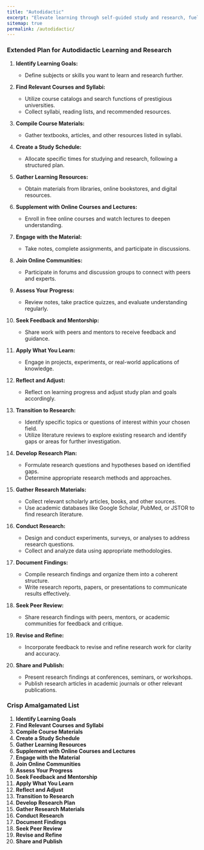 ```yaml
---
title: "Autodidactic"
excerpt: "Elevate learning through self-guided study and research, fueled by prestigious resources and rigorous inquiry."
sitemap: true
permalink: /autodidactic/
---
```


### Extended Plan for Autodidactic Learning and Research

1. **Identify Learning Goals:**
   - Define subjects or skills you want to learn and research further.

2. **Find Relevant Courses and Syllabi:**
   - Utilize course catalogs and search functions of prestigious universities.
   - Collect syllabi, reading lists, and recommended resources.

3. **Compile Course Materials:**
   - Gather textbooks, articles, and other resources listed in syllabi.

4. **Create a Study Schedule:**
   - Allocate specific times for studying and research, following a structured plan.

5. **Gather Learning Resources:**
   - Obtain materials from libraries, online bookstores, and digital resources.

6. **Supplement with Online Courses and Lectures:**
   - Enroll in free online courses and watch lectures to deepen understanding.

7. **Engage with the Material:**
   - Take notes, complete assignments, and participate in discussions.

8. **Join Online Communities:**
   - Participate in forums and discussion groups to connect with peers and experts.

9. **Assess Your Progress:**
   - Review notes, take practice quizzes, and evaluate understanding regularly.

10. **Seek Feedback and Mentorship:**
    - Share work with peers and mentors to receive feedback and guidance.

11. **Apply What You Learn:**
    - Engage in projects, experiments, or real-world applications of knowledge.

12. **Reflect and Adjust:**
    - Reflect on learning progress and adjust study plan and goals accordingly.

13. **Transition to Research:**
    - Identify specific topics or questions of interest within your chosen field.
    - Utilize literature reviews to explore existing research and identify gaps or areas for further investigation.

14. **Develop Research Plan:**
    - Formulate research questions and hypotheses based on identified gaps.
    - Determine appropriate research methods and approaches.

15. **Gather Research Materials:**
    - Collect relevant scholarly articles, books, and other sources.
    - Use academic databases like Google Scholar, PubMed, or JSTOR to find research literature.

16. **Conduct Research:**
    - Design and conduct experiments, surveys, or analyses to address research questions.
    - Collect and analyze data using appropriate methodologies.

17. **Document Findings:**
    - Compile research findings and organize them into a coherent structure.
    - Write research reports, papers, or presentations to communicate results effectively.

18. **Seek Peer Review:**
    - Share research findings with peers, mentors, or academic communities for feedback and critique.

19. **Revise and Refine:**
    - Incorporate feedback to revise and refine research work for clarity and accuracy.

20. **Share and Publish:**
    - Present research findings at conferences, seminars, or workshops.
    - Publish research articles in academic journals or other relevant publications.

### Crisp Amalgamated List

1. **Identify Learning Goals**
2. **Find Relevant Courses and Syllabi**
3. **Compile Course Materials**
4. **Create a Study Schedule**
5. **Gather Learning Resources**
6. **Supplement with Online Courses and Lectures**
7. **Engage with the Material**
8. **Join Online Communities**
9. **Assess Your Progress**
10. **Seek Feedback and Mentorship**
11. **Apply What You Learn**
12. **Reflect and Adjust**
13. **Transition to Research**
14. **Develop Research Plan**
15. **Gather Research Materials**
16. **Conduct Research**
17. **Document Findings**
18. **Seek Peer Review**
19. **Revise and Refine**
20. **Share and Publish**
